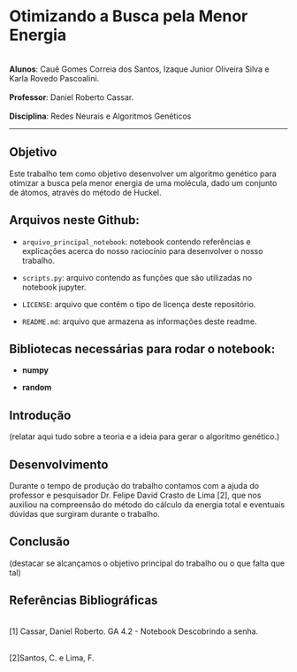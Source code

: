 # Otimizando a Busca pela Menor Energia 

<br>**Alunos**: Cauê Gomes Correia dos Santos, Izaque Junior Oliveira Silva e Karla Rovedo Pascoalini.</br>
<br>**Professor**: Daniel Roberto Cassar.</br>
<br>**Disciplina**: Redes Neurais e Algoritmos Genéticos</br>
___
## Objetivo
Este trabalho tem como objetivo desenvolver um algoritmo genético para otimizar a busca pela menor energia de uma molécula, dado um conjunto de átomos, através do método de Huckel.

## Arquivos neste Github:

- `arquivo_principal_notebook`: notebook contendo referências e explicações acerca do nosso raciocínio para desenvolver o nosso trabalho.
  
- `scripts.py`: arquivo contendo as funções que são utilizadas no notebook jupyter.

- `LICENSE`: arquivo que contém o tipo de licença deste repositório.

- `README.md`: arquivo que armazena as informações deste readme.

## Bibliotecas necessárias para rodar o notebook:

- **numpy**
  
- **random**

## Introdução
(relatar aqui tudo sobre a teoria e a ideia para gerar o algoritmo genético.)

## Desenvolvimento
Durante o tempo de produção do trabalho contamos com a ajuda do professor e pesquisador Dr. Felipe David Crasto de Lima [2], que nos auxiliou na compreensão do método do cálculo da energia total e eventuais dúvidas que surgiram durante o trabalho. 

## Conclusão
(destacar se alcançamos o objetivo principal do trabalho ou o que falta que tal)

## Referências Bibliográficas
<br>[1] Cassar, Daniel Roberto. GA 4.2 - Notebook Descobrindo a senha.</br>

<br>[2]Santos, C. e Lima, F. </br>
